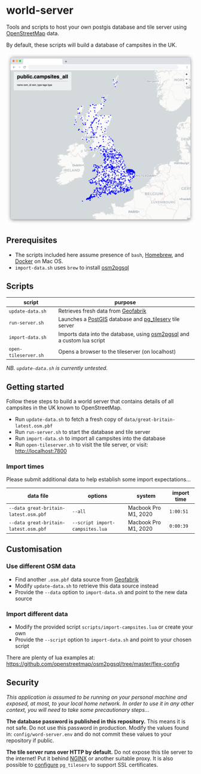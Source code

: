 # world-server

Tools and scripts to host your own postgis database and tile server using [OpenStreetMap](https://www.openstreetmap.org/) data.

By default, these scripts will build a database of campsites in the UK.

![A screenshot of a browser, showing a map of the UK with blue highlights indicating all the known campsites](screenshots/public.campsites_all.png "A screenshot of a browser, showing a map of the UK with blue highlights indicating all the known campsites")

## Prerequisites

* The scripts included here assume presence of `bash`, [Homebrew](https://brew.sh/), and [Docker](https://www.docker.com/products/docker-desktop/) on Mac OS.
* `import-data.sh` uses `brew` to install [osm2pgsql](https://osm2pgsql.org/)

## Scripts

| script               | purpose                                                                                                                       |
| -------------------- | ----------------------------------------------------------------------------------------------------------------------------- |
| `update-data.sh`     | Retrieves fresh data from [Geofabrik](http://download.geofabrik.de/europe/great-britain.html)                                 |
| `run-server.sh`      | Launches a [PostGIS](https://postgis.net/) database and [pg_tileserv](https://github.com/CrunchyData/pg_tileserv) tile server |
| `import-data.sh`     | Imports data into the database, using [osm2pgsql](https://osm2pgsql.org/) and a custom lua script                             |
| `open-tileserver.sh` | Opens a browser to the tileserver (on localhost)                                                                              |

_NB. `update-data.sh` is currently untested._

## Getting started

Follow these steps to build a world server that contains details of all campsites in the UK known to OpenStreetMap.

- Run `update-data.sh` to fetch a fresh copy of `data/great-britain-latest.osm.pbf`
- Run `run-server.sh` to start the database and tile server
- Run `import-data.sh` to import all campsites into the database
- Run `open-tileserver.sh` to visit the tile server, or visit: [http://localhost:7800](http://localhost:7800)

### Import times

Please submit additional data to help establish some import expectations...

| data file                             | options                         | system               | import time |
| ------------------------------------- | ------------------------------- | -------------------- | ----------- |
| `--data great-britain-latest.osm.pbf` | `--all`                         | Macbook Pro M1, 2020 | `1:00:51`   |
| `--data great-britain-latest.osm.pbf` | `--script import-campsites.lua` | Macbook Pro M1, 2020 | `0:00:39`   |

## Customisation

### Use different OSM data

- Find another `.osm.pbf` data source from [Geofabrik](http://download.geofabrik.de)
- Modify `update-data.sh` to retrieve this data source instead
- Provide the `--data` option to `import-data.sh` and point to the new data source

### Import different data

- Modify the provided script `scripts/import-campsites.lua` or create your own
- Provide the `--script` option to `import-data.sh` and point to your chosen script

There are plenty of lua examples at: https://github.com/openstreetmap/osm2pgsql/tree/master/flex-config

## Security

_This application is assumed to be running on your personal machine and exposed, at most, to your local home network. In order to use it in any other context, you will need to take some precautionary steps..._

**The database password is published in this repository.** This means it is not safe. Do not use this password in production. Modify the values found in: `config/word-server.env` and do not commit these values to your repository if public.

**The tile server runs over HTTP by default.** Do not expose this tile server to the internet! Put it behind [NGINX](https://www.nginx.com/) or another suitable proxy. It is also possible to [configure](https://github.com/CrunchyData/pg_tileserv#configuration-file) `pg_tileserv` to support SSL certificates.
